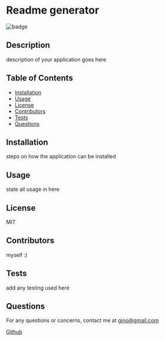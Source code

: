 # Readme generator
  
  ![badge](https://img.shields.io/badge/MIT-License-<color>)
    

## Description  
    

description of your application goes here
    

## Table of Contents
    

* [Installation](#Installation)
* [Usage](#Usage)
* [License](#License)
* [Contributors](#Contributors)
* [Tests](#Tests)
* [Questions](#Questions)
    
## Installation  
    

steps on how the application can be installed
    

## Usage   
    

state all usage in here
    

## License 
    

MIT
    

## Contributors  
    

myself :)
    

## Tests  
    

add any testing used here
    

## Questions  
For any questions or concerns, contact me at gino@gmail.com
    

[Github](https://www.Github.com/ginocorp)
   
  